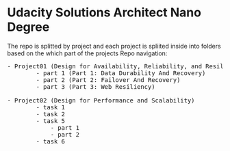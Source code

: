 # Udacity Solutions Architect Nano Degree

The repo is splitted by project and each project is spliited inside into folders based on the which part of the projects
Repo navigation:
<pre>
- Project01 (Design for Availability, Reliability, and Resiliency)
		- part 1 (Part 1: Data Durability And Recovery)
		- part 2 (Part 2: Failover And Recovery)
		- part 3 (Part 3: Web Resiliency)

- Project02 (Design for Performance and Scalability)
		- task 1
        - task 2
        - task 5
            - part 1
            - part 2
        - task 6
</pre>
